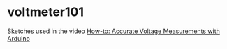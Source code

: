 # voltmeter101
Sketches used in the video [How-to: Accurate Voltage Measurements with Arduino](https://youtu.be/gw72g4WBz-U?si=QmEZ52V6lXrtlJgK)
